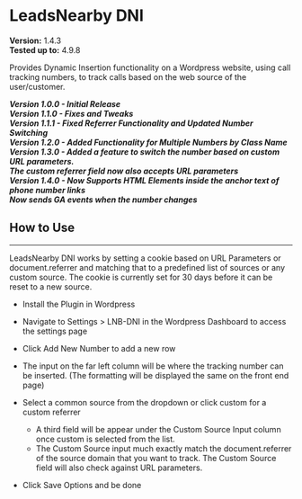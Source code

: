 # LeadsNearby DNI

**Version:** 1.4.3<br/>
**Tested up to:** 4.9.8

Provides Dynamic Insertion functionality on a Wordpress website, using call tracking numbers, to track calls based on the web source of the user/customer.

***Version 1.0.0 - Initial Release***  
***Version 1.1.0 - Fixes and Tweaks***  
***Version 1.1.1 - Fixed Referrer Functionality and Updated Number Switching***  
***Version 1.2.0 - Added Functionality for Multiple Numbers by Class Name***  
***Version 1.3.0 - Added a feature to switch the number based on custom URL parameters.    
                   The custom referrer field now also accepts URL parameters***  
***Version 1.4.0 - Now Supports HTML Elements inside the anchor text of phone number links  
                   Now sends GA events when the number changes***  
                   


## How to Use
***

LeadsNearby DNI works by setting a cookie based on URL Parameters or document.referrer and matching that to a predefined list of sources or any custom source.  The cookie is currently set for 30 days before it can be reset to a new source.

* Install the Plugin in Wordpress

* Navigate to Settings > LNB-DNI in the Wordpress Dashboard to access the settings page

* Click Add New Number to add a new row

* The input on the far left column will be where the tracking number can be inserted. (The formatting will be displayed the same on the   front end page)

* Select a common source from the dropdown or click custom for a custom referrer
  * A third field will be appear under the Custom Source Input column once custom is selected from the list.
  * The Custom Source input much exactly match the document.referrer of the source domain that you want to track.  The Custom Source field will also check against URL parameters.
  
 * Click Save Options and be done

